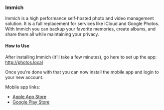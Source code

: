 ### Immich

Immich is a high performance self-hosted photo and video management solution. It is a full replacement for services like iCloud and Google Photos. With Immich you can backup your favorite memories, create albums, and share them all while maintaining your privacy.

#### How to Use

After installing Immich (it'll take a few minutes), go here to set up the app: http://photos.local

Once you're done with that you can now install the mobile app and login to your new account.

Mobile app links:

- [Apple App Store](https://apps.apple.com/us/app/immich/id1613945652)
- [Google Play Store](https://play.google.com/store/apps/details?id=app.alextran.immich)
